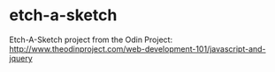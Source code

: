 # etch-a-sketch
Etch-A-Sketch project from the Odin Project: http://www.theodinproject.com/web-development-101/javascript-and-jquery

